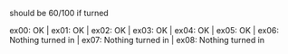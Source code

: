 should be 60/100 if turned

ex00: OK | ex01: OK | ex02: OK | ex03: OK | ex04: OK | ex05: OK | ex06: Nothing turned in | ex07: Nothing turned in | ex08: Nothing turned in

